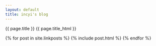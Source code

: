```yaml
---
layout: default
title: incyi's blog
---
```


{{ page.title }}
{{ page.title_html }}

{% for post in site.linkposts %}
  {% include post.html %}
{% endfor %}

